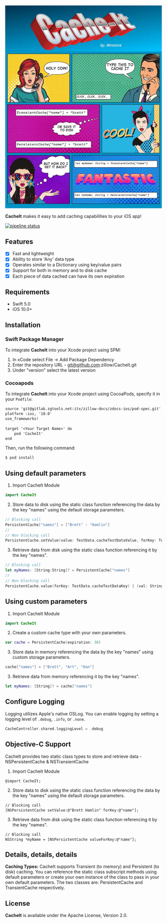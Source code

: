 <p align="center">
    <img width="1210px" src="Media/comic.jpg">
</p>
 
**CacheIt** makes it easy to add caching capabilities to your iOS app! 
<br>

[![pipeline status](https://gitlab.zgtools.net/itx/zillow-docs/zdocs-ios/cachekit/badges/development/pipeline.svg)](https://gitlab.zgtools.net/itx/zillow-docs/zdocs-ios/cachekit/commits/development)


## Features

- [x] Fast and lightweight
- [x] Ability to store 'Any' data type
- [x] Operates similar to a Dictionary using key/value pairs
- [x] Support for both in memory and to disk cache
- [x] Each piece of data cached can have its own expiration

## Requirements

- Swift 5.0
- iOS 10.0+


## Installation
### Swift Package Manager

To integrate **CacheIt** into your Xcode project using SPM:
1.  In xCode select File → Add Package Dependency
2.  Enter the repository URL - git@github.com:zillow/CacheIt.git
3.  Under "version" select the latest version


### Cocoapods

To integrate **CacheIt** into your Xcode project using CocoaPods, specify it in your `Podfile`:

```rubygi
source 'git@gitlab.zgtools.net:itx/zillow-docs/zdocs-ios/pod-spec.git'
platform :ios, '10.0'
use_frameworks!

target '<Your Target Name>' do
    pod 'CacheIt'
end
```

Then, run the following command:

```bash
$ pod install
```

## Using default parameters

1. Import CacheIt Module

```swift
import CacheIt
```

2. Store data to disk using the static class function referencing the data by the key "names" using the default storage parameters. 
```swift
// Blocking call
PersistentCache["names"] = ["Brett" : "Hamlin"]
//
// Non blocking call
PersistentCache.setValue(value: TestData.cacheTestDataValue, forKey: TestData.cacheTestDataKey) { }
```

3. Retrieve data from disk using the static class function referencing it by the key "names".
```swift
// Blocking call
let myNames: [String:String]? = PersistentCache["names"]
//
// Non blocking call
PersistentCache.value(forKey: TestData.cacheTestDataKey) { (val: String?) in }
```



## Using custom parameters

1. Import CacheIt Module

```swift
import CacheIt
```

2. Create a custom cache type with your own parameters.
```swift
var cache = PersistentCache(expiration: 30)
```

3. Store data in memory referencing the data by the key "names" using custom storage parameters.
```swift
cache["names"] = ["Brett", "Art", "Dan"]
```

3. Retrieve data from memory referencing it by the key "names".
```swift
let myNames: [String]? = cache["names"]
```



## Configure Logging
Logging utilizes Apple's native OSLog.  You can enable logging by setting a logging level of `.debug`, `.info`, or `.none`.
```swift
CacheController.shared.loggingLevel = .debug
```



## Objective-C Support
CacheIt provides two static class types to store and retrieve data - NSPersistentCache & NSTransientCache

1. Import CacheIt Module

```objc
@import CacheIt;
```

2. Store data to disk using the static class function referencing the data by the key "names" using the default storage parameters. 
```objc
// Blocking call
[NSPersistentCache setValue:@"Brett Hamlin" forKey:@"name"];
```

3. Retrieve data from disk using the static class function referencing it by the key "names".
```objc
// Blocking call
NSString *myName = [NSPersistentCache valueForKey:@"name"];
```

## Details, details, details
**Caching Types:** CacheIt supports Transient (to memory) and Persistent (to disk) caching.  You can reference the static class subscript methods using default parameters or create your own instance of the class to pass in your own default parameters.  The two classes are: PersistentCache and TransientCache respectively.



## License

**CacheIt** is available under the Apache License, Version 2.0.

